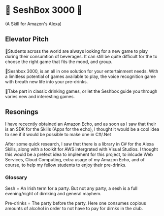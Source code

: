 #  :dancers: SeshBox 3000 :dancers:
(A Skill for Amazon's Alexa)

## Elevator Pitch

:beers:Students across the world are always looking for a new game to play during their consumtion of beverages. It can still be quite difficult for the to choose the right game that fits the mood, and group.

:beers:Seshbox 3000, is an all in one solution for your entertainment needs. With a limitless potential of games available to play, the voice recognition game with breath new life into your pre-drinks.

:beers:Take part in classic drinking games, or let the Seshbox guide you through varies new and interesting games.

## Resonings

I have rececntly obtained an Amazon Echo, and as soon as I saw that their is an SDK for the Skills (Apps for the echo), I thought it would be a cool idea to see if it would be possible to make one in C#/.Net

After some quick research, I saw that there is a library in C# for the Alexa Skills, along with a toolkit for AWS intergrated with Visual Studios. I thought this would be a prefect idea to implement for this project, to inlcude Web Services, Cloud Computing, extra usage of my Amazon Echo, and of course, to help my fellow students to enjoy their pre-drinks.

### Glossary

Sesh = An Irish term for a party. But not any party, a sesh is a full evening/night of dirnking and general mayhem.

Pre-drinks = The party before the party. Here one consumes copious amounts of alcohol in order to not have to pay for dirnks in the club.
